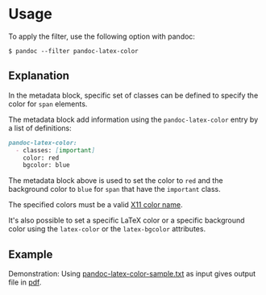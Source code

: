 Usage
=====

To apply the filter, use the following option with pandoc:

~~~shell
$ pandoc --filter pandoc-latex-color
~~~

Explanation
-----------

In the metadata block, specific set of classes can be defined to specify
the color for `span` elements.

The metadata block add information using the `pandoc-latex-color` entry
by a list of  definitions:

~~~markdown
pandoc-latex-color:
  - classes: [important]
    color: red
    bgcolor: blue
~~~

The metadata block above is used to set the color to `red` and
the background color to `blue` for `span` that have the `important`
class.

The specified colors must be a valid [X11 color name](https://www.w3.org/TR/css-color-3/#svg-color).

It's also possible to set a specific LaTeX color or a specific
background color using the `latex-color` or
the `latex-bgcolor` attributes.

Example
-------

Demonstration: Using [pandoc-latex-color-sample.txt] as input
gives output file in [pdf].

[pandoc-latex-color-sample.txt]: https://raw.githubusercontent.com/chdemko/pandoc-latex-color/develop/docs/images/pandoc-latex-color-sample.txt
[pdf]: https://raw.githubusercontent.com/chdemko/pandoc-latex-color/develop/docs/images/pandoc-latex-color-sample.pdf

